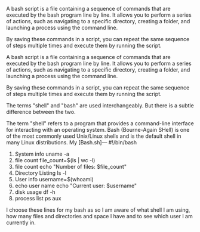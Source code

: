 A bash script is a file containing a sequence of commands that are executed by the bash program line by line. It allows you to perform a series of actions, such as navigating to a specific directory, creating a folder, and launching a process using the command line.

By saving these commands in a script, you can repeat the same sequence of steps multiple times and execute them by running the script. 

A bash script is a file containing a sequence of commands that are executed by the bash program line by line. It allows you to perform a series of actions, such as navigating to a specific directory, creating a folder, and launching a process using the command line.

By saving these commands in a script, you can repeat the same sequence of steps multiple times and execute them by running the script.

The terms "shell" and "bash" are used interchangeably. But there is a subtle difference between the two.

The term "shell" refers to a program that provides a command-line interface for interacting with an operating system. Bash (Bourne-Again SHell) is one of the most commonly used Unix/Linux shells and is the default shell in many Linux distributions. 
My [Bash.sh]— 
#!/bin/bash
1. System info    uname -a
2. file count     file_count=$(ls | wc -l)
3. file count     echo "Number of files: $file_count" 
4. Directory Listing  ls -l 
5. User info       username=$(whoami)
6. echo user name   echo "Current user: $username" 
7. disk usage         df -h 
8. process list      ps aux

I choose these lines for my bash as so I am aware of what shell I am using, how many files and directories and space I have and to see which user I am currently in. 
